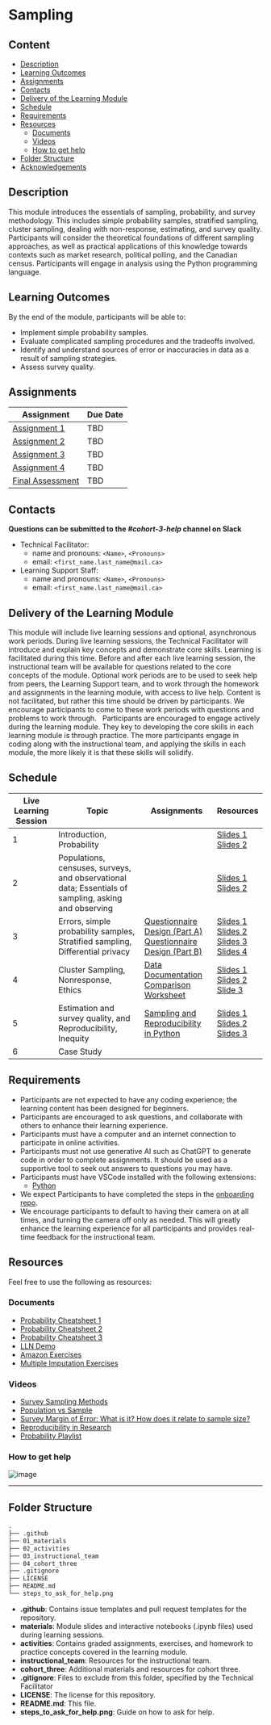 # Sampling

## Content

- [Description](#description)
- [Learning Outcomes](#learning-outcomes)
- [Assignments](#assignments)
- [Contacts](#contacts)
- [Delivery of the Learning Module](#delivery-of-the-learning-module)
- [Schedule](#schedule)
- [Requirements](#requirements)
- [Resources](#resources)
   + [Documents](#documents)
   + [Videos](#videos)
   + [How to get help](#how-to-get-help)
- [Folder Structure](#folder-structure)
- [Acknowledgements](#acknowledgements)

## Description

This module introduces the essentials of sampling, probability, and survey methodology. This includes simple probability samples, stratified sampling, cluster sampling, dealing with non-response, estimating, and survey quality. Participants will consider the theoretical foundations of different sampling approaches, as well as practical applications of this knowledge towards contexts such as market research, political polling, and the Canadian census. Participants will engage in analysis using the Python programming language.

## Learning Outcomes
By the end of the module, participants will be able to:
* Implement simple probability samples.
* Evaluate complicated sampling procedures and the tradeoffs involved.
* Identify and understand sources of error or inaccuracies in data as a result of sampling strategies.
* Assess survey quality.

## Assignments

| Assignment       |  Due Date | 
|------------------|-----------|
| [Assignment 1](./02_activities/assignments/a1_sampling_and_reproducibility/a1_sampling_and_reproducibility.md) |  TBD       | 
| [Assignment 2](./02_activities/assignments/a2_questionnaire_design_part_a.md) |   TBD      | 
| [Assignment 3](./02_activities/assignments/a3_questionnaire_design_part_b.md) |TBD |
| [Assignment 4](./02_activities/assignments/a4_data_documentation_comparison_worksheet.md) |  TBD  |
| [Final Assessment](./02_activities/assignments/final_assessment/final_assessment.md) |   TBD      | 


## Contacts
**Questions can be submitted to the _#cohort-3-help_ channel on Slack**

* Technical Facilitator: 
  * name and pronouns: `<Name>`, `<Pronouns>` 
  * email: `<first_name.last_name@mail.ca>`
* Learning Support Staff: 
  * name and pronouns: `<Name>`, `<Pronouns>` 
  * email: `<first_name.last_name@mail.ca>`
  
## Delivery of the Learning Module
This module will include live learning sessions and optional, asynchronous work periods. During live learning sessions, the Technical Facilitator will introduce and explain key concepts and demonstrate core skills. Learning is facilitated during this time. Before and after each live learning session, the instructional team will be available for questions related to the core concepts of the module. Optional work periods are to be used to seek help from peers, the Learning Support team, and to work through the homework and assignments in the learning module, with access to live help. Content is not facilitated, but rather this time should be driven by participants. We encourage participants to come to these work periods with questions and problems to work through. 
 
Participants are encouraged to engage actively during the learning module. They key to developing the core skills in each learning module is through practice. The more participants engage in coding along with the instructional team, and applying the skills in each module, the more likely it is that these skills will solidify. 
 
## Schedule
| Live Learning Session | Topic                                                                                        | Assignments      | Resources  |
|--------|----------------------------------------------------------------------------------------------|------------------|------------|
| 1      | Introduction, Probability                                                                    |                  | [Slides 1](./01_materials/slides/00_introduction_slides.pdf) <br> [Slides 2](./01_materials/slides/01_probability_slides.pdf) |
| 2      | Populations, censuses, surveys, and observational data; Essentials of sampling, asking and observing  |  | [Slides 1](./01_materials/slides/02_populations_censuses_surveys_and_observational_data_slides.pdf) <br> [Slides 2](./01_materials/slides/03_essentials_of_sampling_asking_and_observing_slides.pdf)|
| 3      | Errors, simple probability samples, Stratified sampling, Differential privacy         | [Questionnaire Design (Part A)](./02_activities/assignments/a2_questionnaire_design_part_a.md) <br> [Questionnaire Design (Part B)](./02_activities/assignments/a3_questionnaire_design_part_b.md) | [Slides 1](./01_materials/slides/04_errors_slides.pdf) <br> [Slides 2](./01_materials/slides/05_simple_probability_samples_slides.pdf) <br> [Slides 3](./01_materials/slides/06_stratified_sampling_slides.pdf) <br> [Slides 4](./01_materials/slides/07_differential_privacy_slides.pdf) |
| 4      | Cluster Sampling, Nonresponse, Ethics | [Data Documentation Comparison Worksheet](./02_activities/assignments/a4_data_documentation_comparison_worksheet.md) | [Slides 1](./01_materials/slides/08_cluster_sampling_slides.pdf) <br> [Slides 2](./01_materials/slides/09_nonresponse_slides.pdf) <br> [Slide 3](./01_materials/slides/10_ethics_slides.pdf) |
| 5      |  Estimation and survey quality, and Reproducibility, Inequity| [Sampling and Reproducibility in Python](./02_activities/assignments/a1_sampling_and_reproducibility/a1_sampling_and_reproducibility.md) | [Slides 1](./01_materials/slides/11_estimation_and_survey_quality_slides.pdf) <br> [Slides 2](./01_materials/slides/12_reproducibility_slides.pdf) <br> [Slides 3](./01_materials/slides/13_inequity_slides.pdf)|  
| 6      | Case Study  | | |

## Requirements
* Participants are not expected to have any coding experience; the learning content has been designed for beginners.
* Participants are encouraged to ask questions, and collaborate with others to enhance their learning experience.
* Participants must have a computer and an internet connection to participate in online activities.
* Participants must not use generative AI such as ChatGPT to generate code in order to complete assignments. It should be used as a supportive tool to seek out answers to questions you may have.
* Participants must have VSCode installed with the following extensions: 
    * [Python](https://marketplace.visualstudio.com/items?itemName=ms-python.python)
* We expect Participants to have completed the steps in the [onboarding repo](https://github.com/UofT-DSI/onboarding/).
* We encourage participants to default to having their camera on at all times, and turning the camera off only as needed. This will greatly enhance the learning experience for all participants and provides real-time feedback for the instructional team. 

## Resources
Feel free to use the following as resources:

### Documents
- [Probability Cheatsheet 1](./04_cohort_three/resources/probability_cheatsheet_1.pdf)
- [Probability Cheatsheet 2](./04_cohort_three/resources/probability_cheatsheet_2.pdf)
- [Probability Cheatsheet 3](./04_cohort_three/resources/probability_cheatsheet_3.png)
- [LLN Demo](./04_cohort_three/resources/5.1_probability_lln_demo.py)
- [Amazon Exercises](./04_cohort_three/resources/amazon_exercises.pdf)
- [Multiple Imputation Exercises](./04_cohort_three/resources/sampling_multiple_imputation_exerises.py)

### Videos
- [Survey Sampling Methods](https://www.youtube.com/watch?v=tuJnu8RAUuU)
- [Population vs Sample](https://www.youtube.com/watch?v=r-rFO_2NsgI)
- [Survey Margin of Error: What is it? How does it relate to sample size?](https://www.youtube.com/watch?v=nilZF1KmCg4)
- [Reproducibility in Research](https://www.youtube.com/watch?v=EvoVb_QLRK8)
- [Probability Playlist](https://www.youtube.com/playlist?list=PLC58778F28211FA19)



### How to get help
![image](./steps_to_ask_for_help.png)

<hr>

## Folder Structure

```markdown
.
├── .github
├── 01_materials
├── 02_activities
├── 03_instructional_team
├── 04_cohort_three
├── .gitignore
├── LICENSE
├── README.md
└── steps_to_ask_for_help.png
```

* **.github**: Contains issue templates and pull request templates for the repository.
* **materials**: Module slides and interactive notebooks (.ipynb files) used during learning sessions.
* **activities**: Contains graded assignments, exercises, and homework to practice concepts covered in the learning module.
* **instructional_team**: Resources for the instructional team.
* **cohort_three**: Additional materials and resources for cohort three.
* **.gitignore**: Files to exclude from this folder, specified by the Technical Facilitator
* **LICENSE**: The license for this repository.
* **README.md**: This file.
* **steps_to_ask_for_help.png**: Guide on how to ask for help.



